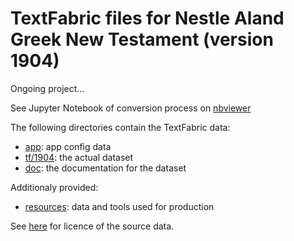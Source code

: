 # TextFabric files for Nestle Aland Greek New Testament (version 1904)
Ongoing project...

See Jupyter Notebook of conversion process on [nbviewer](https://nbviewer.org/github/tonyjurg/NA1904/blob/1d314c138e67aa0e9ed8387c4d9cb92687c56b01/resources/converter/CreateTFfromXML.ipynb)

The following directories contain the TextFabric data:
 * [app](https://github.com/tonyjurg/NA1904/tree/main/app): app config data
 * [tf/1904](https://github.com/tonyjurg/NA1904/tree/main/tf/1904): the actual dataset
 * [doc](https://github.com/tonyjurg/NA1904/tree/main/docs): the documentation for the dataset
 
 Additionaly provided:
 * [resources](https://github.com/tonyjurg/NA1904/tree/main/resources#readme): data and tools used for production
 
 See [here](https://github.com/tonyjurg/NA1904/tree/main/resources/sourcedata#readme) for licence of the source data.
